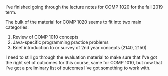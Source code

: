 I've finished going through the lecture notes for COMP 1020 for the fall 2019
term.

The bulk of the material for COMP 1020 seems to fit into two main categories:

1. Review of COMP 1010 concepts
2. Java-specific programming practice problems
3. Brief introduction to or survey of 2nd year concepts (2140, 2150)

I need to still go through the evaluation material to make sure that I've got
the right set of outcomes for this course, same for COMP 1010, but now that I've
got a preliminary list of outcomes I've got something to work with.


